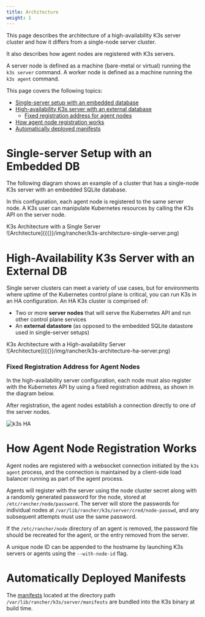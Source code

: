 ```yaml
---
title: Architecture
weight: 1
---
```


This page describes the architecture of a high-availability K3s server cluster and how it differs from a single-node server cluster.

It also describes how agent nodes are registered with K3s servers.

A server node is defined as a machine (bare-metal or virtual) running the `k3s server` command. A worker node is defined as a machine running the `k3s agent` command.

This page covers the following topics:

- [Single-server setup with an embedded database](#single-server-setup-with-an-embedded-db)
- [High-availability K3s server with an external database](#high-availability-k3s-server-with-an-external-db)
  - [Fixed registration address for agent nodes](#fixed-registration-address-for-agent-nodes)
- [How agent node registration works](#how-agent-node-registration-works)
- [Automatically deployed manifests](#automatically-deployed-manifests)

# Single-server Setup with an Embedded DB

The following diagram shows an example of a cluster that has a single-node K3s server with an embedded SQLite database.

In this configuration, each agent node is registered to the same server node. A K3s user can manipulate Kubernetes resources by calling the K3s API on the server node.

<figcaption>K3s Architecture with a Single Server</figcaption>
![Architecture]({{<baseurl>}}/img/rancher/k3s-architecture-single-server.png)

# High-Availability K3s Server with an External DB

Single server clusters can meet a variety of use cases, but for environments where uptime of the Kubernetes control plane is critical, you can run K3s in an HA configuration. An HA K3s cluster is comprised of:

* Two or more **server nodes** that will serve the Kubernetes API and run other control plane services
* An **external datastore** (as opposed to the embedded SQLite datastore used in single-server setups)

<figcaption>K3s Architecture with a High-availability Server</figcaption>
![Architecture]({{<baseurl>}}/img/rancher/k3s-architecture-ha-server.png)

### Fixed Registration Address for Agent Nodes

In the high-availability server configuration, each node must also register with the Kubernetes API by using a fixed registration address, as shown in the diagram below.

After registration, the agent nodes establish a connection directly to one of the server nodes.

![k3s HA]({{<baseurl>}}/img/k3s/k3s-production-setup.svg)

# How Agent Node Registration Works

Agent nodes are registered with a websocket connection initiated by the `k3s agent` process, and the connection is maintained by a client-side load balancer running as part of the agent process.

Agents will register with the server using the node cluster secret along with a randomly generated password for the node, stored at `/etc/rancher/node/password`. The server will store the passwords for individual nodes at `/var/lib/rancher/k3s/server/cred/node-passwd`, and any subsequent attempts must use the same password.

If the `/etc/rancher/node` directory of an agent is removed, the password file should be recreated for the agent, or the entry removed from the server.

A unique node ID can be appended to the hostname by launching K3s servers or agents using the `--with-node-id` flag.

# Automatically Deployed Manifests

The [manifests](https://github.com/rancher/k3s/tree/master/manifests) located at the directory path `/var/lib/rancher/k3s/server/manifests` are bundled into the K3s binary at build time.